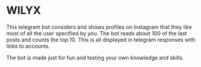 # WILYX
This telegram bot considers and shows profiles on Instagram that they like most of all the user specified by you.
The bot reads about 100 of the last posts and counts the top 10.
This is all displayed in telegram responses with links to accounts.

The bot is made just for fun and testing your own knowledge and skills.
